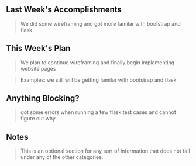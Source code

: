 ## Last Week's Accomplishments

> We did some wireframing and got more familar with bootstrap and flask


## This Week's Plan

> We plan to continue wireframing and finally begin implementing website pages

> Examples: we still will be getting familar with bootstrap and flask

## Anything Blocking?

> got some errors when running a few flask test cases and cannot figure out why 

## Notes

> This is an optional section for any sort of information that does not fall under any of the other categories.
